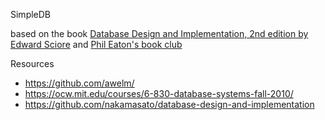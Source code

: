 SimpleDB


based on the book [Database Design and Implementation, 2nd edition by Edward Sciore](https://link.springer.com/book/10.1007/978-3-030-33836-7)
and [Phil Eaton's book club](https://eatonphil.com/2024-database-design-and-implementation.html)

Resources
- https://github.com/awelm/
- https://ocw.mit.edu/courses/6-830-database-systems-fall-2010/
- https://github.com/nakamasato/database-design-and-implementation

